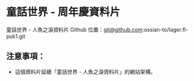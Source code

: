 # 童話世界 - 周年慶資料片

童話世界 - 人魚之淚資料片 Github 位置：git@github.com:ossian-to/lager.fl-puk1.git

## 注意事項：

  - 這個資料片延續「童話世界 - 人魚之淚資料片」的網站架構。
